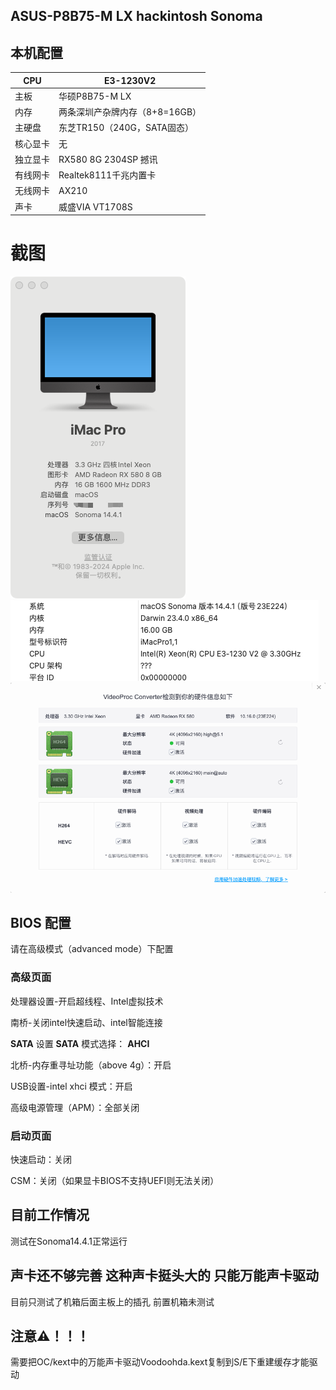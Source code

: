 ## **ASUS-P8B75-M LX  hackintosh Sonoma**
## **本机配置**

| CPU | E3-1230V2 |
| --- | --- |
| 主板 | 华硕P8B75-M LX  |
| 内存 | 两条深圳产杂牌内存（8+8=16GB） |
| 主硬盘 | 东芝TR150（240G，SATA固态） |
| 核心显卡 | 无 |
| 独立显卡 | RX580 8G 2304SP 撼讯|
| 有线网卡 | Realtek8111千兆内置卡 |
| 无线网卡 |  AX210  |
| 声卡 | 威盛VIA VT1708S  |

# **截图**

![](https://github.com/littlestar202/P8B75-M-lx-E3-1230V2-Sonoma-opencore/blob/main/picture/9E110D5EDCCAC9A6783BD80F481C3BE3.png)
![](https://github.com/littlestar202/P8B75-M-lx-E3-1230V2-Sonoma-opencore/blob/main/picture/0D587B1204F5F85C4AD575915009056B.png)
![](https://github.com/littlestar202/P8B75-M-lx-E3-1230V2-Sonoma-opencore/blob/main/picture/7C42A266A5CF5250ECB4C2D05C6E51B9.png)
## BIOS 配置

请在高级模式（advanced mode）下配置

### **高级页面**
处理器设置-开启超线程、Intel虚拟技术

南桥-关闭intel快速启动、intel智能连接
 
 **SATA** 设置 
****SATA**** 模式选择： ****AHCI**** 

北桥-内存重寻址功能（above 4g）：开启

USB设置-intel xhci 模式：开启

高级电源管理（APM）：全部关闭

### **启动页面**

快速启动：关闭

CSM：关闭（如果显卡BIOS不支持UEFI则无法关闭）

## **目前工作情况**
测试在Sonoma14.4.1正常运行

##  声卡还不够完善 这种声卡挺头大的 只能万能声卡驱动 
目前只测试了机箱后面主板上的插孔 前置机箱未测试

## 注意⚠️！！！
需要把OC/kext中的万能声卡驱动Voodoohda.kext复制到S/E下重建缓存才能驱动
